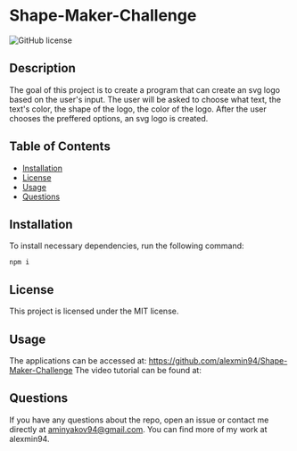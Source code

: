 # Shape-Maker-Challenge
![GitHub license](https://img.shields.io/badge/license-MIT-blue.svg)

## Description


The goal of this project is to create a program that can create an svg logo based on the user's input. The user will be asked to choose what text, the text's color, the shape of the logo, the color of the logo. After the user chooses the preffered options, an svg logo is created. 

## Table of Contents

* [Installation](#installation)
* [License](#license)
* [Usage](#usage)
* [Questions](#questions)


## Installation

To install necessary dependencies, run the following command:

```
npm i
```

## License

This project is licensed under the MIT license.

## Usage

The applications can be accessed at: https://github.com/alexmin94/Shape-Maker-Challenge
The video tutorial can be found at: 

## Questions

If you have any questions about the repo, open an issue or contact me directly at aminyakov94@gmail.com. You can find more of my work at alexmin94.




